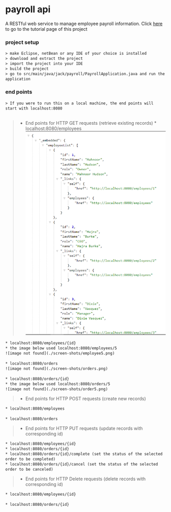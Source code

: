 # payroll api
 
A RESTful web service to manage employee payroll information.
Click [here](https://spring.io/guides/tutorials/rest/) to go to the tutorial page of this project 

### project setup
```
> make Eclipse, netBean or any IDE of your choice is installed
> download and extract the project
> import the project into your IDE
> build the project
> go to src/main/java/jack/payroll/PayrollApplication.java and run the application
```

### end points
```
> If you were to run this on a local machine, the end points will start with localhost:8080


```


> * End points for HTTP GET requests (retrieve existing records)
    * localhost:8080/employees
    ![image not found](./screen-shots/employees.png)

    * localhost:8080/employees/{id}
    * the image below used localhost:8080/employees/5
    ![image not found](./screen-shots/employee5.png)

    * localhost:8080/orders
    ![image not found](./screen-shots/orders.png)

    * localhost:8080/orders/{id}
    * the image below used localhost:8080/orders/5
    ![image not found](./screen-shots/order5.png)



> * End points for HTTP POST requests (create new records)

    * localhost:8080/employees

    * localhost:8080/orders

> * End points for HTTP PUT requests (update records with corresponding id)

    * localhost:8080/employees/{id}
    * localhost:8080/orders/{id}
    * localhost:8080/orders/{id}/complete (set the status of the selected order to be completed)
    * localhost:8080/orders/{id}/cancel (set the status of the selected order to be canceled)

> * End points for HTTP Delete requests (delete records with corresponding id)

    * localhost:8080/employees/{id}

    * localhost:8080/orders/{id}
